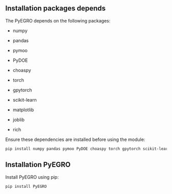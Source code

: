 ## Installation packages depends

The PyEGRO depends on the following packages:

- numpy

- pandas

- pymoo

- PyDOE

- choaspy

- torch

- gpytorch

- scikit-learn

- matplotlib

- joblib

- rich 

Ensure these dependencies are installed before using the module:

```bash
pip install numpy pandas pymoo PyDOE choaspy torch gpytorch scikit-learn matplotlib joblib rich
```


## Installation PyEGRO
Install PyEGRO using pip:

```bash
pip install PyEGRO
```